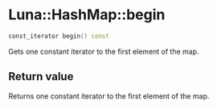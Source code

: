# Luna::HashMap::begin

```c++
const_iterator begin() const
```

Gets one constant iterator to the first element of the map. 



## Return value
Returns one constant iterator to the first element of the map. 

